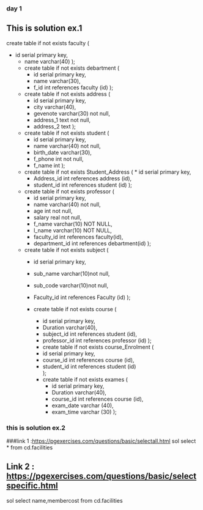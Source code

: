 ### day 1
## This is  solution ex.1

create table if not exists faculty (
* id  serial primary key,
	* name varchar(40)
	);
	* create table if not exists debartment (
		* id  serial primary key,
		* name varchar(30),
		* f_id int references faculty (id)
		);
	* create table if not exists address (
		* id  serial primary key,
		* city varchar(40),
		* gevenote varchar(30) not null,
		* address_1 text not null,
		* address_2 text
		);
	* create table if not exists student (
		* id  serial primary key,
		* name varchar(40) not null,
	    * birth_date varchar(30),
		* f_phone int not null,
		* f_name int
		);
	* create table if not exists Student_Address (
			* id  serial primary key,
		* Address_id int references address (id),
		* student_id int references student (id)
		 );
	* create table if not exists professor (
	 	* id  serial primary key,
		* name varchar(40) not null,
	   * age int not null,
		* salary real not null,
		* f_name varchar(10) NOT NULL,
		* l_name varchar(10) NOT NULL,
		* faculty_id int references faculty(id),
		* department_id int references debartment(id)
	 );
	 * create table if not exists subject (
	   * id  serial primary key,
		* sub_name varchar(10)not null,
		* sub_code varchar(10)not null,
		* Faculty_id int references Faculty (id)
	 );
	 
		* create table if not exists course (
			* id  serial primary key,
			* Duration varchar(40),
		    * subject_id int references student (id),
			* professor_id int references professor (id)
			);
			* create table if not exists course_Enrolment (
			* id  serial primary key,
			* course_id int references course (id),
			* student_id int references student (id)	
			);
			* create table if not exists exames (
				* id  serial primary key,
				* Duration varchar(40),
				* course_id int references course (id),
				* exam_date varchar (40),
				* exam_time varchar (30)
			);
			
			
### this is solution ex.2
###link 1 :https://pgexercises.com/questions/basic/selectall.html
sol select *
from cd.facilities

## Link 2 : https://pgexercises.com/questions/basic/selectspecific.html
sol select name,membercost
from cd.facilities			
			
			
		
		
    
